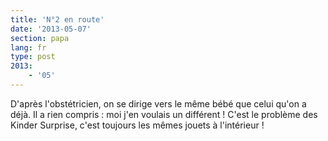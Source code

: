 ```yaml
---
title: 'N°2 en route'
date: '2013-05-07'
section: papa
lang: fr
type: post
2013:
    - '05'
---
```


D'après l'obstétricien, on se dirige vers le même bébé que celui qu'on a déjà. Il a rien compris : moi j'en voulais un différent ! C'est le problème des Kinder Surprise, c'est toujours les mêmes jouets à l'intérieur !

